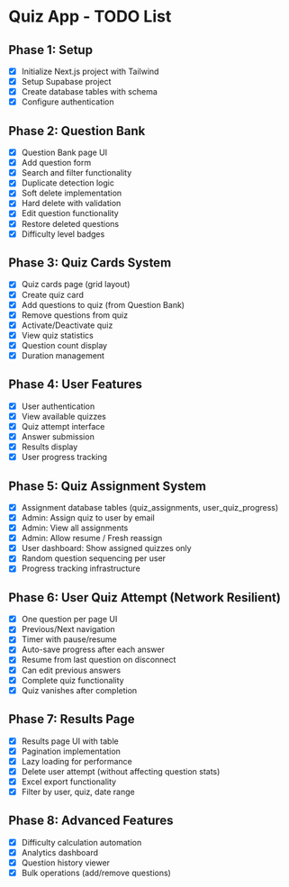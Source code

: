 # Quiz App - TODO List

## Phase 1: Setup
- [x] Initialize Next.js project with Tailwind
- [x] Setup Supabase project
- [x] Create database tables with schema
- [x] Configure authentication

## Phase 2: Question Bank
- [x] Question Bank page UI
- [x] Add question form
- [x] Search and filter functionality
- [x] Duplicate detection logic
- [x] Soft delete implementation
- [x] Hard delete with validation
- [x] Edit question functionality
- [x] Restore deleted questions
- [x] Difficulty level badges

## Phase 3: Quiz Cards System
- [x] Quiz cards page (grid layout)
- [x] Create quiz card
- [x] Add questions to quiz (from Question Bank)
- [x] Remove questions from quiz
- [x] Activate/Deactivate quiz
- [x] View quiz statistics
- [x] Question count display
- [x] Duration management

## Phase 4: User Features
- [x] User authentication
- [x] View available quizzes
- [x] Quiz attempt interface
- [x] Answer submission
- [x] Results display
- [x] User progress tracking

## Phase 5: Quiz Assignment System
- [x] Assignment database tables (quiz_assignments, user_quiz_progress)
- [x] Admin: Assign quiz to user by email
- [x] Admin: View all assignments
- [x] Admin: Allow resume / Fresh reassign
- [x] User dashboard: Show assigned quizzes only
- [x] Random question sequencing per user
- [x] Progress tracking infrastructure

## Phase 6: User Quiz Attempt (Network Resilient)
- [x] One question per page UI
- [x] Previous/Next navigation
- [x] Timer with pause/resume
- [x] Auto-save progress after each answer
- [x] Resume from last question on disconnect
- [x] Can edit previous answers
- [x] Complete quiz functionality
- [x] Quiz vanishes after completion

## Phase 7: Results Page
- [x] Results page UI with table
- [x] Pagination implementation
- [x] Lazy loading for performance
- [x] Delete user attempt (without affecting question stats)
- [x] Excel export functionality
- [x] Filter by user, quiz, date range

## Phase 8: Advanced Features
- [x] Difficulty calculation automation
- [x] Analytics dashboard
- [x] Question history viewer
- [x] Bulk operations (add/remove questions)
